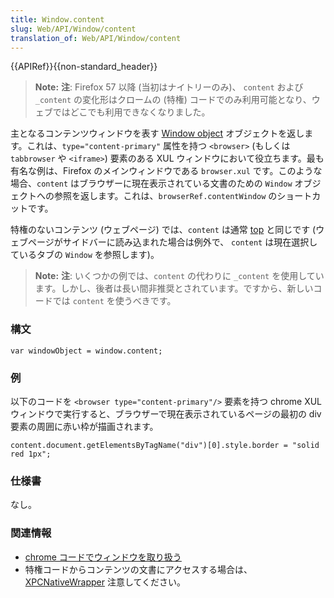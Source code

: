 ```yaml
---
title: Window.content
slug: Web/API/Window/content
translation_of: Web/API/Window/content
---
```

{{APIRef}}{{non-standard_header}}

> **Note:** **注**: Firefox 57 以降 (当初はナイトリーのみ)、 `content` および `_content` の変化形はクロームの (特権) コードでのみ利用可能となり、ウェブではどこでも利用できなくなりました。

主となるコンテンツウィンドウを表す [Window object](/ja/docs/Web/API/Window) オブジェクトを返します。これは、`type="content-primary"` 属性を持つ `<browser>` (もしくは `tabbrowser` や `<iframe>`) 要素のある XUL ウィンドウにおいて役立ちます。最も有名な例は、Firefox のメインウィンドウである `browser.xul` です。このような場合、`content` はブラウザーに現在表示されている文書のための `Window` オブジェクトへの参照を返します。これは、`browserRef.contentWindow` のショートカットです。

特権のないコンテンツ (ウェブページ) では、`content` は通常 [top](/ja/docs/Web/API/Window/top) と同じです (ウェブページがサイドバーに読み込まれた場合は例外で、 `content` は現在選択しているタブの `Window` を参照します)。

> **Note:** **注**: いくつかの例では、`content` の代わりに `_content` を使用しています。しかし、後者は長い間非推奨とされています。ですから、新しいコードでは `content` を使うべきです。

### 構文

    var windowObject = window.content;

### 例

以下のコードを `<browser type="content-primary"/>` 要素を持つ chrome XUL ウィンドウで実行すると、ブラウザーで現在表示されているページの最初の div 要素の周囲に赤い枠が描画されます。

    content.document.getElementsByTagName("div")[0].style.border = "solid red 1px";

### 仕様書

なし。

### 関連情報

- [chrome コードでウィンドウを取り扱う](/ja/docs/Working_with_windows_in_chrome_code)
- 特権コードからコンテンツの文書にアクセスする場合は、 [XPCNativeWrapper](/ja/XPCNativeWrapper) 注意してください。

